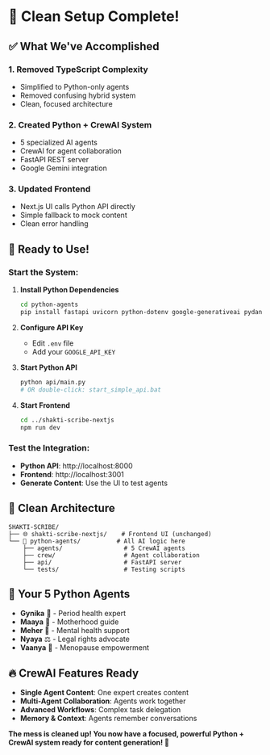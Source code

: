 # 🧹 Clean Setup Complete!

## ✅ **What We've Accomplished**

### **1. Removed TypeScript Complexity**
- Simplified to Python-only agents
- Removed confusing hybrid system
- Clean, focused architecture

### **2. Created Python + CrewAI System**
- 5 specialized AI agents
- CrewAI for agent collaboration
- FastAPI REST server
- Google Gemini integration

### **3. Updated Frontend**
- Next.js UI calls Python API directly
- Simple fallback to mock content
- Clean error handling

## 🚀 **Ready to Use!**

### **Start the System:**

1. **Install Python Dependencies**
   ```bash
   cd python-agents
   pip install fastapi uvicorn python-dotenv google-generativeai pydantic
   ```

2. **Configure API Key**
   - Edit `.env` file
   - Add your `GOOGLE_API_KEY`

3. **Start Python API**
   ```bash
   python api/main.py
   # OR double-click: start_simple_api.bat
   ```

4. **Start Frontend**
   ```bash
   cd ../shakti-scribe-nextjs
   npm run dev
   ```

### **Test the Integration:**
- **Python API**: http://localhost:8000
- **Frontend**: http://localhost:3001
- **Generate Content**: Use the UI to test agents

## 🎯 **Clean Architecture**

```
SHAKTI-SCRIBE/
├── 🌐 shakti-scribe-nextjs/    # Frontend UI (unchanged)
└── 🐍 python-agents/          # All AI logic here
    ├── agents/                 # 5 CrewAI agents
    ├── crew/                   # Agent collaboration
    ├── api/                    # FastAPI server
    └── tests/                  # Testing scripts
```

## 🤖 **Your 5 Python Agents**

- **Gynika** 🌸 - Period health expert
- **Maaya** 👶 - Motherhood guide  
- **Meher** 💙 - Mental health support
- **Nyaya** ⚖️ - Legal rights advocate
- **Vaanya** 🌟 - Menopause empowerment

## 🔥 **CrewAI Features Ready**

- **Single Agent Content**: One expert creates content
- **Multi-Agent Collaboration**: Agents work together
- **Advanced Workflows**: Complex task delegation
- **Memory & Context**: Agents remember conversations

**The mess is cleaned up! You now have a focused, powerful Python + CrewAI system ready for content generation! 🚀**
